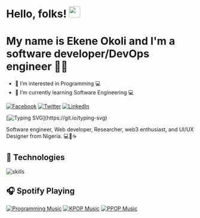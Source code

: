 <!-- More info, tips and tricks for making GitHub Profile README can be found in my article at https://towardsdatascience.com/build-a-stunning-readme-for-your-github-profile-9b80434fe5d7 -->

# Hello, folks! <img src="https://raw.githubusercontent.com/MartinHeinz/MartinHeinz/master/wave.gif" width="30px">

# My name is Ekene Okoli and I'm a software developer/DevOps engineer 👨‍💻
- 👀 I’m interested in Programming 💻 
- 🌱 I’m currently learning Software Engineering 💻

[![Facebook](https://img.shields.io/badge/Facebook-%231877F2.svg?&style=flat-square&logo=facebook&logoColor=white)](https://facebook.com/ekene2009) 
[![Twitter](https://img.shields.io/badge/Twitter-%231DA1F2.svg?&style=flat-square&logo=twitter&logoColor=white)](https://twitter.com/khennyyofficial) 
[![LinkedIn](https://img.shields.io/badge/LinkedIn-%230077B5.svg?&style=flat-square&logo=linkedin&logoColor=white)](https://www.linkedin.com/mwlite/in/ekene-okoli-93480816b)

[![Typing SVG](https://readme-typing-svg.herokuapp.com?font=comfortaa&color=016EEA&size=24&width=500&lines=Software+Engineer;Web+Developer;Researcher;and+UI/UX+Designer!;Nice+to+meet+you...)](https://git.io/typing-svg)

Software engineer, Web developer, Researcher, web3 enthusiast, and UI/UX Designer from Nigeria. 💻💖☕

## 🔧 Technologies

![skills](https://skillicons.dev/icons?i=html,css,vim,git,figma,bash,vscode&theme=light)

## 🎧 Spotify Playing

[![Programming Music](https://img.shields.io/badge/Programming%20Music-%231DB954.svg?&style=flat-square&logo=spotify&logoColor=white)](https://open.spotify.com/playlist/1FWq5Cu05LmtSHgFEXRnZO?si=FozGJF9nRXq2wTv_JpN2wQ) [![KPOP Music](https://img.shields.io/badge/KPOP%20Music-%231DB954.svg?&style=flat-square&logo=spotify&logoColor=white)](https://open.spotify.com/playlist/2DFExFNWYOwQMZy6wUeCxX?si=s1Ndgj8hTg-r8zLlvRgv1Q) [![PPOP Music](https://img.shields.io/badge/PPOP%20Music-%231DB954.svg?&style=flat-square&logo=spotify&logoColor=white)](https://open.spotify.com/playlist/58bZKfJFpUl2CwWET1QJ3X?si=259YV8_VRS-IKHsFZMmPTQ)
